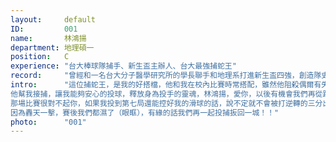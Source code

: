 ```yaml
---
layout:     default
ID:         001
name:       林鴻揚
department: 地理碩一
position:   C
experience: "台大棒球隊捕手、新生盃主辦人、台大最強捕蛇王"
record:     "曾經和一名台大分子醫學研究所的學長聯手和地理系打進新生盃四強，創造隊史最佳紀錄。"
intro:      "這位捕蛇王，是我的好搭檔，他和我在校內比賽時常搭配，雖然他阻殺偶爾有失常表現能抓到跑者，但是他真的很會catch，各種挖地瓜的球都接得很好，也很會配球。
他幫我接捕，讓我能夠安心的投球，釋放身為投手的靈魂，林鴻揚，愛你，以後有機會我們再從跌倒的地方站起來。
那場比賽很對不起你，如果我投到第七局還能控好我的滑球的話，說不定就不會被打逆轉的三分出牆的全壘打了，我永遠記得那球你配外角直球，我也投得很到位，但是真的因為已經投了100球以上，球威下降，肛~的一聲，一球逆轉了戰局，還差兩個出局數就能攜手進軍冠軍戰。
因為轟天一擊，賽後我們都濕了（眼眶），有緣的話我們再一起投捕扳回一城！！"
photo:      "001"
---
```

